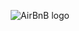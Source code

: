 <p align="center">
  <img src="https://github.com/Elksass315/AirBnB_clone/blob/master/hbnb_logo.png" alt="AirBnB logo">
</p>
